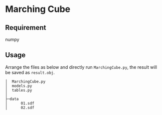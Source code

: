 # Marching Cube

## Requirement

numpy

## Usage

Arrange the files as below and directly run `MarchingCube.py`, the result will be saved as `result.obj`.

```
│  MarchingCube.py
│  models.py
│  tables.py
│
├─data
│      01.sdf
│      02.sdf
```
